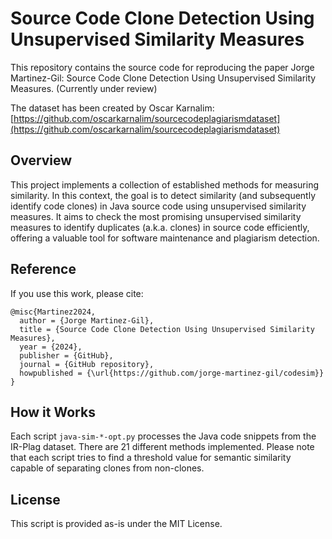 
# Source Code Clone Detection Using Unsupervised Similarity Measures
This repository contains the source code for reproducing the paper Jorge Martinez-Gil: Source Code Clone Detection Using Unsupervised Similarity Measures. (Currently under review)

The dataset has been created by Oscar Karnalim: [https://github.com/oscarkarnalim/sourcecodeplagiarismdataset](https://github.com/oscarkarnalim/sourcecodeplagiarismdataset)

## Overview

This project implements a collection of established methods for measuring similarity. In this context, the goal is to detect similarity (and subsequently identify code clones) in Java source code using unsupervised similarity measures. It aims to check the most promising unsupervised similarity measures to identify duplicates (a.k.a. clones) in source code efficiently, offering a valuable tool for software maintenance and plagiarism detection.

## Reference

If you use this work, please cite:

```
@misc{Martinez2024,
  author = {Jorge Martinez-Gil},
  title = {Source Code Clone Detection Using Unsupervised Similarity Measures},
  year = {2024},
  publisher = {GitHub},
  journal = {GitHub repository},
  howpublished = {\url{https://github.com/jorge-martinez-gil/codesim}}
}
```

## How it Works

Each script `java-sim-*-opt.py` processes the Java code snippets from the IR-Plag dataset. There are 21 different methods implemented. Please note that each script tries to find a threshold value for semantic similarity capable of separating clones from non-clones.


## License

This script is provided as-is under the MIT License. 
